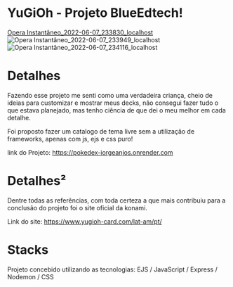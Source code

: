 # YuGiOh - Projeto BlueEdtech!
[Opera Instantâneo_2022-06-07_233830_localhost](https://user-images.githubusercontent.com/103685560/172519406-f375168f-59f6-47f7-8c9e-c4534fc405fa.png)
![Opera Instantâneo_2022-06-07_233949_localhost](https://user-images.githubusercontent.com/103685560/172519552-bbe96db1-ba6d-404e-a305-d7afc1c0b01a.png)
![Opera Instantâneo_2022-06-07_234116_localhost](https://user-images.githubusercontent.com/103685560/172519721-a7f1a492-4b0d-4f43-95a7-c8ff5d59c216.png)

# Detalhes
Fazendo esse projeto me senti como uma verdadeira criança, cheio de ideias para customizar e mostrar meus decks, não consegui fazer tudo o que estava planejado, mas tenho ciência de que dei o meu melhor em cada detalhe.

Foi proposto fazer um catalogo de tema livre sem a utilização de frameworks, apenas com js, ejs e css puro!

link do Projeto: https://pokedex-iorgeanjos.onrender.com

# Detalhes²
Dentre todas as referências, com toda certeza a que mais contribuiu para a conclusão do projeto foi o site oficial da konami.

Link do site: https://www.yugioh-card.com/lat-am/pt/

# Stacks
Projeto concebido utilizando as tecnologias: EJS / JavaScript / Express / Nodemon / CSS
